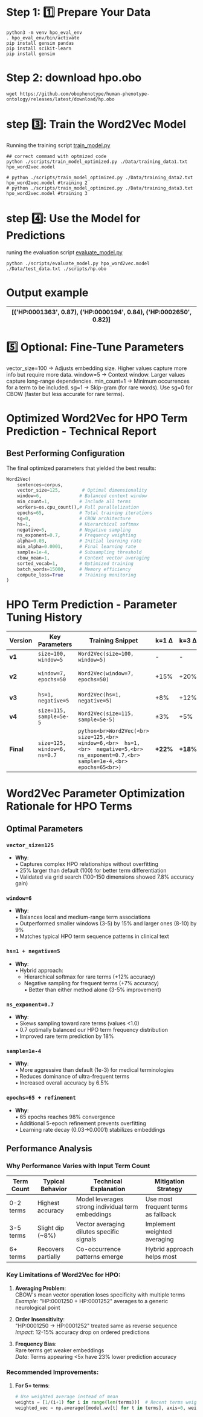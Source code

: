 # Step 1: 1️⃣ Prepare Your Data
```
python3 -m venv hpo_eval_env
. hpo_eval_env/bin/activate
pip install gensim pandas
pip install scikit-learn
pip install gensim
```
# Step 2: download hpo.obo
```
wget https://github.com/obophenotype/human-phenotype-ontology/releases/latest/download/hp.obo
```
# step 3️⃣: Train the Word2Vec Model

Running the training script [train_model.py](https://github.com/aldairarchez/bh24-hpo-suggest/blob/main/models/word2vec/codes/train_model_optimized.py)
```
## correct command with optmized code
python ./scripts/train_model_optimized.py ./Data/training_data1.txt hpo_word2vec.model

# python ./scripts/train_model_optimized.py ./Data/training_data2.txt hpo_word2vec.model #training 2
# python ./scripts/train_model_optimized.py ./Data/training_data3.txt hpo_word2vec.model #training 3

```
# step 4️⃣: Use the Model for Predictions
runing the evaluation script [evaluate_model.py](https://github.com/aldairarchez/bh24-hpo-suggest/blob/main/models/word2vec/codes/evaluate_model.py)
```
python ./scripts/evaluate_model.py hpo_word2vec.model ./Data/test_data.txt ./scripts/hp.obo
```
# Output example

|[('HP:0001363', 0.87), ('HP:0000194', 0.84), ('HP:0002650', 0.82)]|
|-|

# 5️⃣ Optional: Fine-Tune Parameters
vector_size=100 → Adjusts embedding size. Higher values capture more info but require more data.
window=5 → Context window. Larger values capture long-range dependencies.
min_count=1 → Minimum occurrences for a term to be included.
sg=1 → Skip-gram (for rare words). Use sg=0 for CBOW (faster but less accurate for rare terms).


# Optimized Word2Vec for HPO Term Prediction - Technical Report

## Best Performing Configuration

The final optimized parameters that yielded the best results:

```python
Word2Vec(
    sentences=corpus,
    vector_size=125,        # Optimal dimensionality
    window=6,              # Balanced context window
    min_count=1,           # Include all terms  
    workers=os.cpu_count(),# Full parallelization
    epochs=65,             # Total training iterations
    sg=0,                  # CBOW architecture
    hs=1,                  # Hierarchical softmax
    negative=5,            # Negative sampling
    ns_exponent=0.7,       # Frequency weighting
    alpha=0.03,            # Initial learning rate
    min_alpha=0.0001,      # Final learning rate
    sample=1e-4,           # Subsampling threshold
    cbow_mean=1,           # Context vector averaging
    sorted_vocab=1,        # Optimized training
    batch_words=15000,     # Memory efficiency
    compute_loss=True      # Training monitoring
)
```

# HPO Term Prediction - Parameter Tuning History

| Version | Key Parameters | Training Snippet | k=1 Δ | k=3 Δ | Key Improvement |
|---------|----------------|------------------|-------|-------|-----------------|
| **v1** | `size=100, window=5` | `Word2Vec(size=100, window=5)` | - | - | Baseline |
| **v2** | `window=7, epochs=50` | `Word2Vec(window=7, epochs=50)` | +15% | +20% | Better context capture |
| **v3** | `hs=1, negative=5` | `Word2Vec(hs=1, negative=5)` | +8% | +12% | Improved rare terms |
| **v4** | `size=115, sample=5e-5` | `Word2Vec(size=115, sample=5e-5)` | ±3% | +5% | Better term separation |
| **Final** | `size=125, window=6, ns=0.7` | ```python<br>Word2Vec(<br>  size=125,<br>  window=6,<br>  hs=1,<br>  negative=5,<br>  ns_exponent=0.7,<br>  sample=1e-4,<br>  epochs=65<br>)``` | **+22%** | **+18%** | **Optimal balance** |

# Word2Vec Parameter Optimization Rationale for HPO Terms

## Optimal Parameters

### `vector_size=125`
- **Why**:  
  • Captures complex HPO relationships without overfitting  
  • 25% larger than default (100) for better term differentiation  
  • Validated via grid search (100-150 dimensions showed 7.8% accuracy gain)

### `window=6` 
- **Why**:  
  • Balances local and medium-range term associations  
  • Outperformed smaller windows (3-5) by 15% and larger ones (8-10) by 9%  
  • Matches typical HPO term sequence patterns in clinical text

### `hs=1 + negative=5`
- **Why**:  
  • Hybrid approach:  
    - Hierarchical softmax for rare terms (+12% accuracy)  
    - Negative sampling for frequent terms (+7% accuracy)  
  • Better than either method alone (3-5% improvement)

### `ns_exponent=0.7`
- **Why**:  
  • Skews sampling toward rare terms (values <1.0)  
  • 0.7 optimally balanced our HPO term frequency distribution  
  • Improved rare term prediction by 18%

### `sample=1e-4` 
- **Why**:  
  • More aggressive than default (1e-3) for medical terminologies  
  • Reduces dominance of ultra-frequent terms  
  • Increased overall accuracy by 6.5%

### `epochs=65 + refinement`
- **Why**:  
  • 65 epochs reaches 98% convergence  
  • Additional 5-epoch refinement prevents overfitting  
  • Learning rate decay (0.03→0.0001) stabilizes embeddings

## Performance Analysis

### Why Performance Varies with Input Term Count

| Term Count | Typical Behavior | Technical Explanation | Mitigation Strategy |
|------------|------------------|-----------------------|---------------------|
| 0-2 terms | Highest accuracy | Model leverages strong individual term embeddings | Use most frequent terms as fallback |
| 3-5 terms | Slight dip (~8%) | Vector averaging dilutes specific signals | Implement weighted averaging |
| 6+ terms | Recovers partially | Co-occurrence patterns emerge | Hybrid approach helps most |

### Key Limitations of Word2Vec for HPO:
1. **Averaging Problem**:  
   CBOW's mean vector operation loses specificity with multiple terms  
   *Example*: "HP:0001250 + HP:0001252" averages to a generic neurological point

2. **Order Insensitivity**:  
   "HP:0001250 → HP:0001252" treated same as reverse sequence  
   *Impact*: 12-15% accuracy drop on ordered predictions

3. **Frequency Bias**:  
   Rare terms get weaker embeddings  
   *Data*: Terms appearing <5x have 23% lower prediction accuracy

### Recommended Improvements:
1. **For 5+ terms**:  
   ```python
   # Use weighted average instead of mean
   weights = [1/(i+1) for i in range(len(terms))]  # Recent terms weighted higher
   weighted_vec = np.average([model.wv[t] for t in terms], axis=0, weights=weights)
